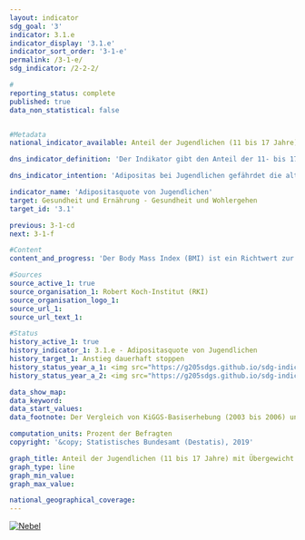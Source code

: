 ```yaml
---                   
layout: indicator                   
sdg_goal: '3'                   
indicator: 3.1.e                   
indicator_display: '3.1.e'                   
indicator_sort_order: '3-1-e'                   
permalink: /3-1-e/                   
sdg_indicator: /2-2-2/                   

#                   
reporting_status: complete                   
published: true                   
data_non_statistical: false                   


#Metadata                   
national_indicator_available: Anteil der Jugendlichen (11 bis 17 Jahre) mit Übergewicht                   

dns_indicator_definition: 'Der Indikator gibt den Anteil der 11- bis 17-jährigen Jugendlichen mit Adipositas an.'                   

dns_indicator_intention: 'Adipositas bei Jugendlichen gefährdet die altersübliche Entwicklung. Ausgrenzung und sozialer Rückzug sind die Folgen und führen zusätzlich sowohl zu gesundheitlichen als auch zu gesellschaftlichen Problemen. Ein Großteil der bereits adipösen Jugendlichen leidet auch im Erwachsenenalter an Adipositas. Daher soll der Anteil von Jugendlichen mit Adipositas in Deutschland nicht weiter ansteigen.'                   

indicator_name: 'Adipositasquote von Jugendlichen'                   
target: Gesundheit und Ernährung - Gesundheit und Wohlergehen                   
target_id: '3.1'                   

previous: 3-1-cd                   
next: 3-1-f                   

#Content                    
content_and_progress: 'Der Body Mass Index (BMI) ist ein Richtwert zur Erfassung von Übergewicht und insbesondere Adipositas und berechnet sich aus dem Verhältnis von Körpergewicht in Kilogramm zur Körpergröße in Metern zum Quadrat. Bei dieser Berechnung bleiben alters- und geschlechtsspezifische Unterschiede sowie die individuelle Zusammensetzung der Körpermasse unberücksichtigt. Bei Kindern und Jugendlichen werden hingegen zur Definition von Adipositas und Übergewicht auch das Alter und Geschlecht verwendet. Um festzustellen, ob Adipositas oder Übergewicht vorliegt, wird der individuelle BMI-Wert mit einer fest definierten Vergleichsgruppe (Referenzpopulation) verglichen. Als Vergleichsmaßstab werden die Perzentil-Referenzwerte nach Kromeyer-Hauschild verwendet, die die Arbeitsgemeinschaft Adipositas im Kinder- und Jugendalter (AGA) empfiehlt. Man spricht demnach bei Kindern und Jugendlichen von Übergewicht, wenn der BMI-Wert oberhalb des 90. alters- und geschlechtsspezifischen Perzentils der Referenzpopulation liegt (> P90), das heißt im Bereich derjenigen 10&nbsp;% der Referenzgruppe mit den höchsten BMI-Werten. Liegt der BMI-Wert oberhalb des 97. Perzentils der Referenzpopulation (also so hoch wie bei den 3&nbsp;% Jugendlichen mit den höchsten BMI-Werten), handelt es sich um Adipositas (> P97). Diese Referenzwerte beruhen auf Angaben zu Körpergröße und Gewicht, die zwischen 1985 und 1998 in verschiedenen Regionen Deutschlands und mit unterschiedlichen Methoden erhoben wurden. <br><br>Die Daten für den Indikator werden vom Robert Koch-Institut (RKI) erhoben. Hierzu lieferte die Studie zur Gesundheit von Kindern und Jugendlichen (sogenannte KiGGS-Basiserhebung) für den Zeitraum 2003 bis 2006 die ersten bundesweit repräsentativen Ergebnisse. Im Jahr 2015 wurden neue Ergebnisse für die Berichtsjahre 2009 bis 2012 veröffentlicht (KiGGS Welle 1). Diese Ergebnisse beruhten auf Angaben der telefonisch Befragten statt – wie die Basiserhebung – auf Messdaten. Neue Messdaten liegen für den Zeitraum 2014 bis 2017 aus der zweiten Folgeerhebung der KiGGS-Studie vor (KiGGS Welle 2). Um einen geeigneten Datenvergleich zu ermöglichen, wurden die Ergebnisse altersstandardisiert auf den Stichtag 31.12.2015 der Bevölkerungsfortschreibung. <br><br>Für den Zeitraum 2014 bis 2017 wurden 8,0&nbsp;% der Jugendlichen als adipös eingestuft. Bei den Mädchen betrug der Anteil 7,2&nbsp;% und bei den Jungen 8,7&nbsp;%. Im Zeitraum 2003 bis 2006 lag der Anteil der Jugendlichen mit Adipositas bei 8,3&nbsp;%. Dies entsprach 8,2&nbsp;% der Mädchen und 8,4&nbsp;% der Jungen. Die Adipositasquote bei Jugendlichen hat insgesamt leicht abgenommen. Während die Adipositasquote bei den Mädchen um 1,0 Prozentpunkte sank, stieg sie bei den Jungen um 0,3 Prozentpunkte leicht an. <br><br>Der Anteil der Jugendlichen mit Übergewicht einschließlich Adipositas (> P90) hat sich nicht wesentlich gegenüber 2003 bis 2006 verändert (Anstieg um 0,6 Prozentpunkte auf 18,7&nbsp;%). <br><br>Maßgeblich bei der Entstehung von Übergewicht sind das Ernährungs- und das Bewegungsverhalten, welche sich bei Betrachtung der Ergebnisse nach dem sozioökonomischen Status (SES) unterscheiden. Die Ergebnisse aus KiGGS Welle 2 bestätigen, dass sich 3- bis 17-jährige Kinder und Jugendliche mit niedrigem sozioökonomischen Status häufiger als Gleichaltrige aus sozial bessergestellten Familien ungesund ernähren und seltener Sport treiben. Das Risiko für Übergewicht und Adipositas ist bei Kindern und Jugendlichen mit niedrigem SES rund drei- bis viermal so hoch wie bei der hohen Statusgruppe (jeweils rund 20&nbsp;% der Studienpopulation). <br><br>Ein gegenteiliges Phänomen zu Übergewicht ist das Untergewicht. Liegt der BMI-Wert unterhalb des 10. Perzentils der Referenzpopulation, wird von Untergewicht gesprochen. Der Anteil der Jugendlichen mit Untergewicht hat sich in den letzten Jahren negativ entwickelt: Er stieg von 7,4 auf 8,4&nbsp;% an. Dabei ist bei den Mädchen ein Anstieg von 7,1 auf 7,5&nbsp;% zu verzeichnen, während der Anteil der Jungen sogar von 7,7 auf 9,2&nbsp;% angestiegen ist. Insgesamt sin'                   

#Sources
source_active_1: true                           
source_organisation_1: Robert Koch-Institut (RKI)                           
source_organisation_logo_1:                            
source_url_1:                            
source_url_text_1:                            

#Status                   
history_active_1: true                   
history_indicator_1: 3.1.e - Adipositasquote von Jugendlichen                   
history_target_1: Anstieg dauerhaft stoppen
history_status_year_a_1: <img src="https://g205sdgs.github.io/sdg-indicators/public/Wettersymbole/Nebel.png" alt="Nebel" class="responsiveWeather"/>
history_status_year_a_2: <img src="https://g205sdgs.github.io/sdg-indicators/public/Wettersymbole/Nebel.png" alt="Nebel" class="responsiveWeather"/>

data_show_map:                    
data_keyword:                    
data_start_values:                    
data_footnote: Der Vergleich von KiGGS-Basiserhebung (2003 bis 2006) und KiGGS Welle 2 (2014 bis 2017) basiert ausschließlich auf Metadaten und ist auf die Bevölkerung 2015 altersstandardisiert.                   

computation_units: Prozent der Befragten                   
copyright: '&copy; Statistisches Bundesamt (Destatis), 2019'                   

graph_title: Anteil der Jugendlichen (11 bis 17 Jahre) mit Übergewicht                   
graph_type: line                   
graph_min_value:                    
graph_max_value:                    

national_geographical_coverage:                    
---
```

<a href="https://nachhaltige-entwicklung-deutschland.github.io/open-sdg-site-starter/status/"><img src="https://g205sdgs.github.io/sdg-indicators/public/Wettersymbole/Nebel.png" alt="Nebel" />                           
</a>